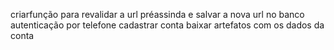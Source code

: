 criarfunção para revalidar a url préassinda e salvar a nova url no banco
autenticação por telefone
cadastrar conta
baixar artefatos com os dados da conta
